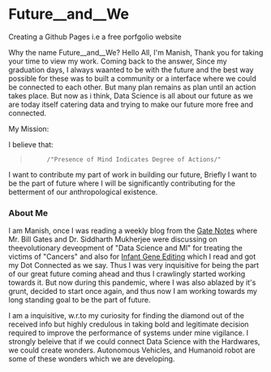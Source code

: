 # Future__and__We
Creating a Github Pages i.e a free porfgolio website

Why the name Future__and__We?
Hello All, I'm Manish, Thank you for taking your time to view my work.
Coming back to the answer, Since my graduation days, I always waanted to be with the future and the best way possible for these was to built
a community or a interface where we could be connected to each other. But many plan remains as plan until an action takes place. But now as 
i think, Data Science is all about our future as we are today itself catering data and trying to make our future more free and connected.

My Mission:

I believe that:

>          /"Presence of Mind Indicates Degree of Actions/"

I want to contribute my part of work in building our future, Briefly I want to be the part of future where I will be significantly contributing
for the betterment of our anthropological existence.

### About Me

I am Manish, once I was reading a weekly blog from the [Gate Notes](https://www.facebook.com/watch/?v=10154038228536961) where Mr. Bill Gates and Dr. Siddharth Mukherjee were discussing on theevolutionary deveopment of "Data Science and Ml" for treating the victims of "Cancers" and also for [Infant Gene Editing](https://www.amazon.in/Gene-Intimate-History-Siddhartha-Mukherjee-ebook/dp/B06XY1PDMV) which I read and got my Dot Connected as we say. Thus I was very inquisitive for being the part of our great future coming ahead and thus I crawlingly started working towards it. But now during this pandemic, where I was also ablazed by it's grunt, decided to start once again, and thus now I am working towards my long standing goal to be the part of future.

I am a inquisitive, w.r.to my curiosity for finding the diamond out of the received info but highly credulous in taking bold and legitimate 
decision required to improve the performance of systems under mine vigilance. I strongly beleive that if we could connect Data Science with 
the Hardwares, we could create wonders. Autonomous Vehicles, and Humanoid robot are some of these wonders which we are developing.
